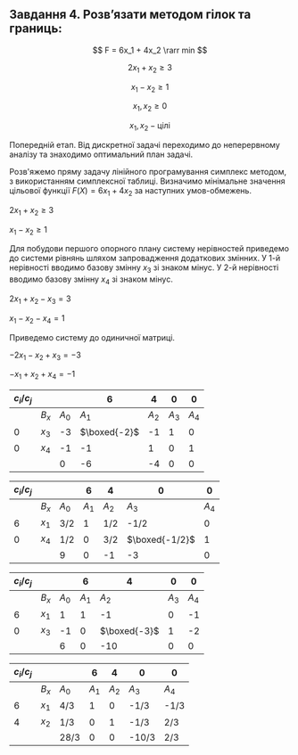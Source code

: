 ## Завдання 4. Розв’язати методом гілок та границь:

$$ F = 6x_1 + 4x_2 \rarr min $$

$$ 2x_1 + x_2 \ge 3 $$

$$ x_1 - x_2 \ge 1 $$

$$ x_1, x_2 \ge 0 $$

$$ x_1, x_2 - \text{цілі} $$

Попередній етап.
Від дискретної задачі переходимо до неперервному аналізу та знаходимо оптимальний план задачі.

Розв'яжемо пряму задачу лінійного програмування симплекс методом, з використанням симплексної таблиці.
Визначимо мінімальне значення цільової функції $F(X) = 6x_1+4x_2$ за наступних умов-обмежень.

$2x_1+x_2 \ge 3$

$x_1-x_2 \ge 1$

Для побудови першого опорного плану систему нерівностей приведемо до системи рівнянь шляхом запровадження додаткових змінних. У 1-й нерівності вводимо базову змінну $x_3$ зі знаком мінус. У 2-й нерівності вводимо базову змінну $x_4$ зі знаком мінус.

$2x_1+x_2-x_3 = 3$

$x_1-x_2-x_4 = 1$

Приведемо систему до одиничної матриці.

$-2x_1 - x_2 + x_3 = -3$

$-x_1+x_2+x_4 = -1$

| $c_i/c_j$ |       |       | 6            | 4     | 0     | 0     |
| --------- | ----- | ----- | ------------ | ----- | ----- | ----- |
|           | $B_x$ | $A_0$ | $A_1$        | $A_2$ | $A_3$ | $A_4$ |
| 0         | $x_3$ | -3    | $\boxed{-2}$ | -1    | 1     | 0     |
| 0         | $x_4$ | -1    | -1           | 1     | 0     | 1     |
|           |       | 0     | -6           | -4    | 0     | 0     |

| $c_i/c_j$ |       |       | 6     | 4     | 0              | 0     |
| --------- | ----- | ----- | ----- | ----- | -------------- | ----- |
|           | $B_x$ | $A_0$ | $A_1$ | $A_2$ | $A_3$          | $A_4$ |
| 6         | $x_1$ | 3/2   | 1     | 1/2   | -1/2           | 0     |
| 0         | $x_4$ | 1/2   | 0     | 3/2   | $\boxed{-1/2}$ | 1     |
|           |       | 9     | 0     | -1    | -3             | 0     |

| $c_i/c_j$ |       |       | 6     | 4            | 0     | 0     |
| --------- | ----- | ----- | ----- | ------------ | ----- | ----- |
|           | $B_x$ | $A_0$ | $A_1$ | $A_2$        | $A_3$ | $A_4$ |
| 6         | $x_1$ | 1     | 1     | -1           | 0     | -1    |
| 0         | $x_3$ | -1    | 0     | $\boxed{-3}$ | 1     | -2    |
|           |       | 6     | 0     | -10          | 0     | 0     |


| $c_i/c_j$ |       |       | 6     | 4     | 0     | 0     |
| --------- | ----- | ----- | ----- | ----- | ----- | ----- |
|           | $B_x$ | $A_0$ | $A_1$ | $A_2$ | $A_3$ | $A_4$ |
| 6         | $x_1$ | 4/3   | 1     | 0     | -1/3  | -1/3  |
| 4         | $x_2$ | 1/3   | 0     | 1     | -1/3  | 2/3   |
|           |       | 28/3  | 0     | 0     | -10/3 | 2/3   |



